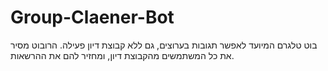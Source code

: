 # Group-Claener-Bot
בוט טלגרם המיועד לאפשר תגובות בערוצים, גם ללא קבוצת דיון פעילה. הרובוט מסיר את כל המשתמשים מהקבוצת דיון, ומחזיר להם את ההרשאות.


